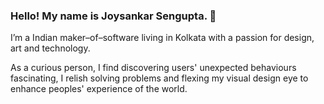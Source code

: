 ### Hello! My name is Joysankar Sengupta. 👋
I’m a Indian maker–of–software living in Kolkata with a passion for design, art and technology. 

As a curious person, I find discovering users' unexpected behaviours fascinating, I relish solving problems and flexing my visual design eye to enhance peoples' experience of the world.

<!--
**shantu/shantu** is a ✨ _special_ ✨ repository because its `README.md` (this file) appears on your GitHub profile.

Here are some ideas to get you started:

- 🔭 I’m currently working on ...
- 🌱 I’m currently learning ...
- 👯 I’m looking to collaborate on ...
- 🤔 I’m looking for help with ...
- 💬 Ask me about ...
- 📫 How to reach me: ...
- 😄 Pronouns: ...
- ⚡ Fun fact: ...
-->
